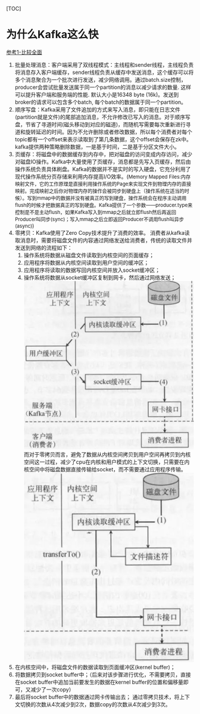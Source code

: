 [TOC]
# 为什么Kafka这么快
[参考1-比较全面](https://www.jianshu.com/p/cbe0ae576266)
1. 批量处理消息：客户端采用了双线程模式：主线程和sender线程，主线程负责将消息存入客户端缓存，sender线程负责从缓存中发送消息，这个缓存可以将多个消息聚合为一个批次进行发送，减少网络调用。通过batch.size控制，producer会尝试批量发送属于同一个partition的消息以减少请求的数量. 这样可以提升客户端和服务端的性能. 默认大小是16348 byte (16k)。发送到broker的请求可以包含多个batch, 每个batch的数据属于同一个partition。
2. 顺序写盘：Kafka采用了文件追加的方式来写入消息，即只能在日志文件(partition就是文件)的尾部追加消息，不允许修改已写入的消息。对于顺序写盘，节省了寻道时间(磁头移动到对应的磁道)，而随机写需要每次重新进行寻道和旋转延迟的时间。因为不允许删除或者修改数据，所以每个消费者对每个topic都有一个offset来表示读取到了第几条数据，这个offset会保存在zk中。kafka提供两种策略删除数据，一是基于时间，二是基于分区文件大小。
3. 页缓存：将磁盘中的数据缓存到内存中，把对磁盘的访问变成内存访问，减少对磁盘IO操作。Kafka中大量使用了页缓存，消息都是先写入页缓存，然后由操作系统负责具体刷盘。Kafka的数据并不是实时的写入硬盘，它充分利用了现代操作系统分页存储来利用内存提高I/O效率。(<font size='2'>Memory Mapped Files:内存映射文件，它的工作原理是直接利用操作系统的Page来实现文件到物理内存的直接映射。完成映射之后你对物理内存的操作会被同步到硬盘上（操作系统在适当的时候）。写到mmap中的数据并没有被真正的写到硬盘，操作系统会在程序主动调用flush的时候才把数据真正的写到硬盘。Kafka提供了一个参数——producer.type来控制是不是主动flush，如果Kafka写入到mmap之后就立即flush然后再返回Producer叫同步(sync)；写入mmap之后立即返回Producer不调用flush叫异步(async)</font>)
4. 零拷贝：Kafka使用了Zero Copy技术提升了消费的效率。
    消费者从kafka读取消息时，需要将磁盘文件的内容通过网络发送给消费者，传统的读取文件并发送到网络的流程如下：
    1. 操作系统将数据从磁盘文件读取到内核空间的页面缓存；
    2. 应用程序将数据从内核空间读取到用户空间的缓冲区；
    3. 应用程序将读取的数据写回内核空间并放入socket缓冲区；
    4. 操作系统将数据从socket缓冲区复制到网卡，然后通过网络发送；
    ![-w520](media/15634202302835.jpg)
而对于零拷贝而言，避免了数据从内核空间拷贝到用户空间再拷贝到内核空间这一过程，减少了cpu在内核和用户模式的上下文切换，只需要在内核空间中将磁盘数据直接传输给socket，而不需要通过应用程序传输。
![-w464](media/15634203311384.jpg)
1. 在内核空间中，将磁盘文件的数据读取到页面缓冲区(kernel buffer)；
2. 将数据拷贝到socket buffer中；（后来对该步骤进行优化，不需要拷贝，直接在socket buffer中追加当前要发生的数据在kernel buffer的位置和偏移量即可，又减少了一次copy）
3. 最后将socket buffer中的数据通过网卡传输出去；
通过零拷贝技术，将上下文切换的次数从4次减少到2次，数据copy的次数从4次减少到3次。